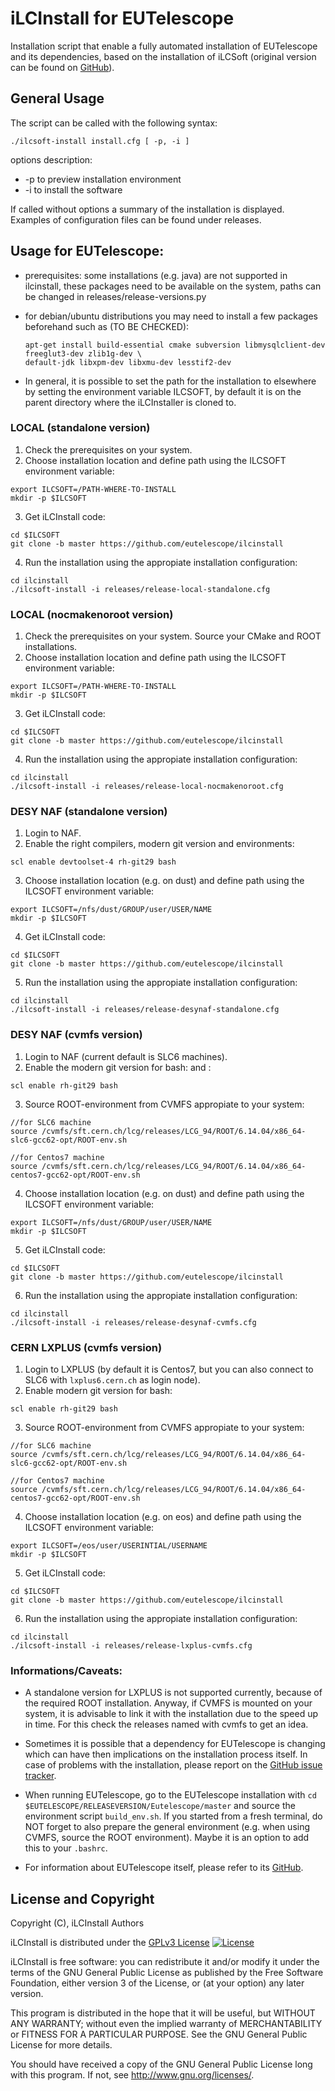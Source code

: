 # iLCInstall for EUTelescope

Installation script that enable a fully automated installation of EUTelescope and its dependencies, based on the installation of iLCSoft (original version can be found on [GitHub](https://github.com/iLCSoft/iLCInstall)).


## General Usage

The script can be called with the following syntax:
```
./ilcsoft-install install.cfg [ -p, -i ]
```
options description:
* -p to preview installation environment
* -i to install the software

If called without options a summary of the installation is displayed. Examples of configuration files can be found under releases.


## Usage for EUTelescope:

* prerequisites: some installations (e.g. java) are not supported in ilcinstall, these packages need to be available on the system, paths can be changed in releases/release-versions.py

* for debian/ubuntu distributions you may need to install a few packages beforehand such as (TO BE CHECKED):
  ```
  apt-get install build-essential cmake subversion libmysqlclient-dev freeglut3-dev zlib1g-dev \
  default-jdk libxpm-dev libxmu-dev lesstif2-dev
  ```

* In general, it is possible to set the path for the installation to elsewhere by setting the environment variable ILCSOFT, by default it is on the parent directory where the iLCInstaller is cloned to.

### LOCAL (standalone version)

1. Check the prerequisites on your system.
2. Choose installation location and define path using the ILCSOFT environment variable:
  ```
  export ILCSOFT=/PATH-WHERE-TO-INSTALL
  mkdir -p $ILCSOFT
  ```
3. Get iLCInstall code:
  ```
  cd $ILCSOFT
  git clone -b master https://github.com/eutelescope/ilcinstall
  ```
4. Run the installation using the appropiate installation configuration:
  ```
  cd ilcinstall
  ./ilcsoft-install -i releases/release-local-standalone.cfg
  ```

### LOCAL (nocmakenoroot version)

1. Check the prerequisites on your system. Source your CMake and ROOT installations.
2. Choose installation location and define path using the ILCSOFT environment variable:
  ```
  export ILCSOFT=/PATH-WHERE-TO-INSTALL
  mkdir -p $ILCSOFT
  ```
3. Get iLCInstall code:
  ```
  cd $ILCSOFT
  git clone -b master https://github.com/eutelescope/ilcinstall
  ```
4. Run the installation using the appropiate installation configuration:
  ```
  cd ilcinstall
  ./ilcsoft-install -i releases/release-local-nocmakenoroot.cfg
  ```

### DESY NAF (standalone version)

1. Login to NAF.
2. Enable the right compilers, modern git version and environments:
  ```
  scl enable devtoolset-4 rh-git29 bash
  ```
3. Choose installation location (e.g. on dust) and define path using the ILCSOFT environment variable: 
  ```
  export ILCSOFT=/nfs/dust/GROUP/user/USER/NAME
  mkdir -p $ILCSOFT
  ```
4. Get iLCInstall code:
  ```
  cd $ILCSOFT
  git clone -b master https://github.com/eutelescope/ilcinstall
  ```
5. Run the installation using the appropiate installation configuration:
  ```
  cd ilcinstall
  ./ilcsoft-install -i releases/release-desynaf-standalone.cfg
  ```

### DESY NAF (cvmfs version)

1. Login to NAF (current default is SLC6 machines).
2. Enable the modern git version for bash: and :
  ```
  scl enable rh-git29 bash
  ```
3. Source ROOT-environment from CVMFS appropiate to your system:
  ```
  //for SLC6 machine
  source /cvmfs/sft.cern.ch/lcg/releases/LCG_94/ROOT/6.14.04/x86_64-slc6-gcc62-opt/ROOT-env.sh
  
  //for Centos7 machine
  source /cvmfs/sft.cern.ch/lcg/releases/LCG_94/ROOT/6.14.04/x86_64-centos7-gcc62-opt/ROOT-env.sh
  ```
4. Choose installation location (e.g. on dust) and define path using the ILCSOFT environment variable:
  ```
  export ILCSOFT=/nfs/dust/GROUP/user/USER/NAME
  mkdir -p $ILCSOFT
  ```
5. Get iLCInstall code:
  ```
  cd $ILCSOFT
  git clone -b master https://github.com/eutelescope/ilcinstall
  ```
6. Run the installation	using the appropiate installation configuration:
  ```
  cd ilcinstall
  ./ilcsoft-install -i releases/release-desynaf-cvmfs.cfg
  ```

### CERN LXPLUS (cvmfs version)

1. Login to LXPLUS (by default it is Centos7, but you can also connect to SLC6 with `lxplus6.cern.ch` as login node).
2. Enable modern git version for bash:
  ```
  scl enable rh-git29 bash
  ```
3. Source ROOT-environment from CVMFS appropiate to your system:
  ```
  //for SLC6 machine
  source /cvmfs/sft.cern.ch/lcg/releases/LCG_94/ROOT/6.14.04/x86_64-slc6-gcc62-opt/ROOT-env.sh
  
  //for Centos7 machine
  source /cvmfs/sft.cern.ch/lcg/releases/LCG_94/ROOT/6.14.04/x86_64-centos7-gcc62-opt/ROOT-env.sh
  ```
4. Choose installation location (e.g. on eos) and define path using the ILCSOFT environment variable:
  ```
  export ILCSOFT=/eos/user/USERINTIAL/USERNAME
  mkdir -p $ILCSOFT
  ```
5. Get iLCInstall code:
  ```
  cd $ILCSOFT
  git clone -b master https://github.com/eutelescope/ilcinstall
  ```
6. Run the installation using the appropiate installation configuration:
  ```
  cd ilcinstall
  ./ilcsoft-install -i releases/release-lxplus-cvmfs.cfg
  ```

### Informations/Caveats:

* A standalone version for LXPLUS is not supported currently, because of the required ROOT installation. Anyway, if
CVMFS is mounted on your system, it is advisable to link it with the installation due to the speed up in time.
For this check the releases named with cvmfs to get an idea.

* Sometimes it is possible that a dependency for EUTelescope is changing which can have then implications on the 
installation process itself. In case of problems with the installation, please report on the 
[GitHub issue tracker](https://github.com/eutelescope/iLCInstall/issues).

* When running EUTelescope, go to the EUTelescope installation with `cd $EUTELESCOPE/RELEASEVERSION/Eutelescope/master`
and source the environment script `build_env.sh`. If you started from a fresh terminal, do NOT forget to also prepare
the general environment (e.g. when using CVMFS, source the ROOT environment). Maybe it is an option to add this to 
your `.bashrc`.

* For information about EUTelescope itself, please refer to its [GitHub](https://github.com/eutelescope/eutelescope).


## License and Copyright
Copyright (C), iLCInstall Authors

iLCInstall is distributed under the [GPLv3 License](http://www.gnu.org/licenses/gpl-3.0.en.html)
[![License](https://www.gnu.org/graphics/gplv3-127x51.png)](https://www.gnu.org/licenses/gpl-3.0.en.html)

iLCInstall is free software: you can redistribute it and/or modify it under the terms of the GNU General Public License as published by the Free Software Foundation, either version 3 of the License, or (at your option) any later version.

This program is distributed in the hope that it will be useful, but WITHOUT ANY WARRANTY; without even the implied warranty of MERCHANTABILITY or FITNESS FOR A PARTICULAR PURPOSE.  See the GNU General Public License for more details.

You should have received a copy of the GNU General Public License long with this program.  If not, see <http://www.gnu.org/licenses/>.

